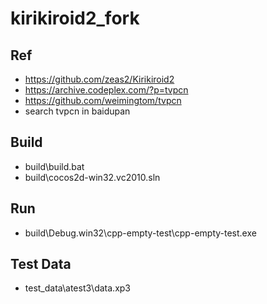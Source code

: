 ﻿# kirikiroid2_fork  

## Ref  
* https://github.com/zeas2/Kirikiroid2  
* https://archive.codeplex.com/?p=tvpcn  
* https://github.com/weimingtom/tvpcn  
* search tvpcn in baidupan  

## Build  
* build\build.bat  
* build\cocos2d-win32.vc2010.sln  

## Run  
* build\Debug.win32\cpp-empty-test\cpp-empty-test.exe  

## Test Data  
* test_data\atest3\data.xp3    
